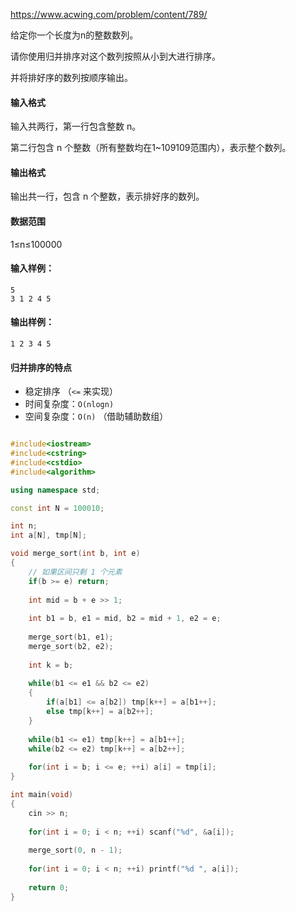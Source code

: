 https://www.acwing.com/problem/content/789/



给定你一个长度为n的整数数列。

请你使用归并排序对这个数列按照从小到大进行排序。

并将排好序的数列按顺序输出。

#### 输入格式

输入共两行，第一行包含整数 n。

第二行包含 n 个整数（所有整数均在1~109109范围内），表示整个数列。

#### 输出格式

输出共一行，包含 n 个整数，表示排好序的数列。

#### 数据范围

1≤n≤100000

#### 输入样例：

```
5
3 1 2 4 5
```

#### 输出样例：

```
1 2 3 4 5
```



#### 归并排序的特点

- 稳定排序 （`<=` 来实现）
- 时间复杂度：`O(nlogn)` 
- 空间复杂度：`O(n)` （借助辅助数组）



```cpp

#include<iostream>
#include<cstring>
#include<cstdio>
#include<algorithm>

using namespace std;

const int N = 100010;

int n;
int a[N], tmp[N];

void merge_sort(int b, int e)
{
    // 如果区间只剩 1 个元素
    if(b >= e) return;
    
    int mid = b + e >> 1;
    
    int b1 = b, e1 = mid, b2 = mid + 1, e2 = e;
    
    merge_sort(b1, e1);
    merge_sort(b2, e2);
    
    int k = b;
    
    while(b1 <= e1 && b2 <= e2)
    {
        if(a[b1] <= a[b2]) tmp[k++] = a[b1++];
        else tmp[k++] = a[b2++];
    }
    
    while(b1 <= e1) tmp[k++] = a[b1++];
    while(b2 <= e2) tmp[k++] = a[b2++];
    
    for(int i = b; i <= e; ++i) a[i] = tmp[i];
}

int main(void)
{
    cin >> n;
    
    for(int i = 0; i < n; ++i) scanf("%d", &a[i]);
    
    merge_sort(0, n - 1);
    
    for(int i = 0; i < n; ++i) printf("%d ", a[i]);
    
    return 0;
}
```

